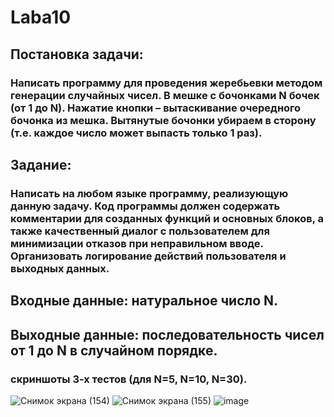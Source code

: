 # Laba10
## Постановка задачи:
### Написать программу для проведения жеребьевки методом генерации случайных чисел. В мешке с бочонками N бочек (от 1 до N). Нажатие кнопки – вытаскивание очередного бочонка из мешка. Вытянутые бочонки убираем в сторону (т.е. каждое число может выпасть только 1 раз).
## Задание:
### Написать на любом языке программу, реализующую данную задачу. Код программы должен содержать комментарии для созданных функций и основных блоков, а также качественный диалог с пользователем для минимизации отказов при неправильном вводе. Организовать логирование действий пользователя и выходных данных. 
## Входные данные: натуральное число N.
## Выходные данные: последовательность чисел от 1 до N в случайном порядке.
### скриншоты 3-х тестов (для N=5, N=10, N=30).
![Снимок экрана (154)](https://user-images.githubusercontent.com/90142707/147140652-45c4e4e9-efc8-48ca-8fbc-8a0f7f34b27a.png)
![Снимок экрана (155)](https://user-images.githubusercontent.com/90142707/147140729-2bae8ba3-91a3-4ca8-b0d1-964b97cf683b.png)
![image](https://user-images.githubusercontent.com/90142707/147140920-b8632d7e-9a28-4f58-aed5-91f7020906d1.png)
